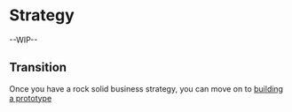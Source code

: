 # Strategy

--WIP--

## Transition

Once you have a rock solid business strategy, you can move on to [building a prototype](https://github.com/transition/transition/tree/049fe07336d66f1b7601cebcb38b45ae22a7d056/prototype.md)

